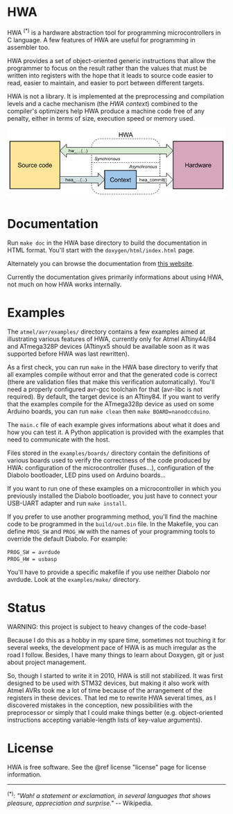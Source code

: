 
HWA
===

HWA <sup>(*)</sup> is a hardware abstraction tool for programming
microcontrollers in C language. A few features of HWA are useful for programming
in assembler too.

HWA provides a set of object-oriented generic instructions that allow the
programmer to focus on the result rather than the values that must be written
into registers with the hope that it leads to source code easier to read, easier
to maintain, and easier to port between different targets.

HWA is not a library. It is implemented at the preprocessing and compilation
levels and a cache mechanism (the _HWA context_) combined to the compiler's
optimizers help HWA produce a machine code free of any penalty, either in terms
of size, execution speed or memory used.

![](doxygen/hwa_principle.jpeg)


Documentation
=============

Run `make doc` in the HWA base directory to build the documentation in HTML
format. You'll start with the `doxygen/html/index.html` page.

Alternately you can browse the documentation from [this
website](http://duparq.free.fr/hwa/index.html).

Currently the documentation gives primarily informations about using HWA, not
much on how HWA works internally.


Examples
========

The `atmel/avr/examples/` directory contains a few examples aimed at
illustrating various features of HWA, currently only for Atmel ATtiny44/84 and
ATmega328P devices (ATtinyx5 should be available soon as it was supported before
HWA was last rewritten).

As a first check, you can run `make` in the HWA base directory to verify that
all examples compile without error and that the generated code is correct (there
are validation files that make this verification automatically). You'll need a
properly configured avr-gcc toolchain for that (avr-libc is not required). By
default, the target device is an ATtiny84. If you want to verify that the
examples compile for the ATmega328p device as used on some Arduino boards, you
can run `make clean` then `make BOARD=nanodccduino`.

The `main.c` file of each example gives informations about what it does and how
you can test it. A Python application is provided with the examples that need to
communicate with the host.

Files stored in the `examples/boards/` directory contain the definitions of
various boards used to verify the correctness of the code produced by HWA:
configuration of the microcontroller (fuses...), configuration of the Diabolo
bootloader, LED pins used on Arduino boards...

If you want to run one of these examples on a microcontroller in which you
previously installed the Diabolo bootloader, you just have to connect your
USB-UART adapter and run `make install`.

If you prefer to use another programming method, you'll find the machine code to
be programmed in the `build/out.bin` file. In the Makefile, you can define
`PROG_SW` and `PROG_HW` with the names of your programming tools to override the
default Diabolo. For example:

    PROG_SW = avrdude
    PROG_HW = usbasp

You'll have to provide a specific makefile if you use neither Diabolo nor
avrdude. Look at the `examples/make/` directory.


Status
======

WARNING: this project is subject to heavy changes of the code-base!

Because I do this as a hobby in my spare time, sometimes not touching it for
several weeks, the development pace of HWA is as much irregular as the road I
follow. Besides, I have many things to learn about Doxygen, git or just about
project management.

So, though I started to write it in 2010, HWA is still not stabilized. It was
first designed to be used with STM32 devices, but making it also work with Atmel
AVRs took me a lot of time because of the arrangement of the registers in these
devices. That led me to rewrite HWA several times, as I discovered mistakes in
the conception, new possibilities with the preprocessor or simply that I could
make things better (e.g. object-oriented instructions accepting variable-length
lists of key-value arguments).


License
=======

HWA is free software. See the @ref license "license" page for license
information.

<hr>

<sup>(*)</sup>: <i>"Wah! a statement or exclamation, in several languages that
shows pleasure, appreciation and surprise."</i> -- Wikipedia.
